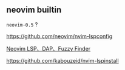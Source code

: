 ## neovim builtin

`neovim-0.5` ?

<https://github.com/neovim/nvim-lspconfig>


[Neovim LSP、DAP、Fuzzy Finder](https://ichi.pro/neovim-lsp-dap-fuzzy-finder-105774289289312)


<https://github.com/kabouzeid/nvim-lspinstall>

